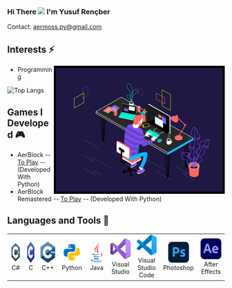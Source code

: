 ### Hi There <img src="https://media.giphy.com/media/hvRJCLFzcasrR4ia7z/giphy.gif" width="25px"> I'm Yusuf Rençber

Contact: aermoss.py@gmail.com

## Interests ⚡

 <img align="right" alt="GIF" src="https://github.com/Aermoss/Aermoss/blob/main/coding.gif" width="386" height="286" style="border:5px solid black"/>

- Programming

![Top Langs](https://github-readme-stats.vercel.app/api/top-langs/?username=Aermoss&theme=github_dark)

## Games I Developed 🎮
- AerBlock -- [To Play](https://aermoss.itch.io/aerblock) -- (Developed With Python)
- AerBlock Remastered -- [To Play](https://github.com/Aermoss/AerBlock_Remastered/releases/latest) -- (Developed With Python)

## Languages and Tools 🧰
<table>
  <tr>
    <td align="center" width="96">
      <a href="#macropower-tech">
        <img src="https://github.com/Aermoss/Aermoss/blob/main/pictures/csharp.svg" width="48" height="48" alt="C#" />
      </a>
      <br>C#
    </td>
    <td align="center" width="96">
      <a href="#macropower-tech">
        <img src="https://github.com/Aermoss/Aermoss/blob/main/pictures/c.svg" width="48" height="48" alt="C" />
      </a>
      <br>C
    </td>
    <td align="center" width="96">
      <a href="#macropower-tech">
        <img src="https://github.com/Aermoss/Aermoss/blob/main/pictures/cpp.svg" width="48" height="48" alt="C++"/>
      </a>
      <br>C++
    </td>
    <td align="center" width="96">
      <a href="#macropower-tech">
        <img src="https://github.com/Aermoss/Aermoss/blob/main/pictures/python.svg" width="48" height="48" alt="Python" />
      </a>
      <br>Python
    </td>
    <td align="center" width="96">
      <a href="#macropower-tech">
        <img src="https://github.com/Aermoss/Aermoss/blob/main/pictures/java.svg" width="48" height="48" alt="Java" />
      </a>
      <br>Java
    </td>
    <td align="center" width="96">
      <a href="#macropower-tech" >
        <img src="https://github.com/Aermoss/Aermoss/blob/main/pictures/visualstudio.svg" width="48" height="48" alt="Visual Stuido" />
      </a>
      <br>Visual Studio
    </td>
    <td align="center" width="96">
      <a href="#macropower-tech" >
        <img src="https://github.com/Aermoss/Aermoss/blob/main/pictures/visualstudiocode.svg" width="48" height="48" alt="Visual Stuido Code" />
      </a>
      <br>Visual Studio Code
    </td>
    <td align="center" width="96">
      <a href="#macropower-tech" >
        <img src="https://github.com/Aermoss/Aermoss/blob/main/pictures/photoshop.svg" width="48" height="48" alt="Photoshop" />
      </a>
      <br>Photoshop
    </td>
   <td align="center" width="96">
      <a href="#macropower-tech" >
        <img src="https://github.com/Aermoss/Aermoss/blob/main/pictures/aftereffects.svg" width="48" height="48" alt="After Effects" />
      </a>
      <br>After Effects
    </td>
  </tr>
</table>
